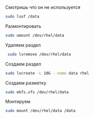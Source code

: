 
Смотришь что он не используется

```bash
sudo lsof /data
```

Размонтировать

```bash
sudo umount /dev/rhel/data
```

Удаляем раздел

```bash
 sudo lvremove /dev/rhel/data
```

Создаем раздел

```bash
sudo lvcreate -L 10G --name data rhel
```

Создаем разметку

```bash
sudo mkfs.xfs /dev/rhel/data
```

Монтируем

```bash
sudo mount /dev/rhel/data /data
```
